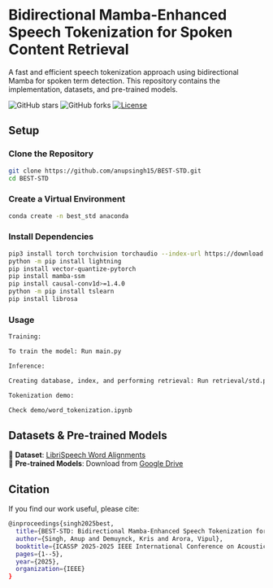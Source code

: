 # Bidirectional Mamba-Enhanced Speech Tokenization for Spoken Content Retrieval
A fast and efficient speech tokenization approach using bidirectional Mamba for spoken term detection. This repository contains the implementation, datasets, and pre-trained models.


![GitHub stars](https://img.shields.io/github/stars/anupsingh15/BEST-STD?style=social)
![GitHub forks](https://img.shields.io/github/forks/anupsingh15/BEST-STD?style=social)
[![License](https://img.shields.io/github/license/anupsingh15/BEST-STD)](LICENSE)



## Setup

### Clone the Repository
```sh
git clone https://github.com/anupsingh15/BEST-STD.git
cd BEST-STD
```

### Create a Virtual Environment
```sh
conda create -n best_std anaconda
```

### Install Dependencies
```sh
pip3 install torch torchvision torchaudio --index-url https://download.pytorch.org/whl/cu121
python -m pip install lightning
pip install vector-quantize-pytorch
pip install mamba-ssm
pip install causal-conv1d>=1.4.0
python -m pip install tslearn
pip install librosa
```

### Usage
```sh
Training:

To train the model: Run main.py

Inference:

Creating database, index, and performing retrieval: Run retrieval/std.py

Tokenization demo:

Check demo/word_tokenization.ipynb
```


## Datasets & Pre-trained Models

🔹 **Dataset**: [LibriSpeech Word Alignments](https://github.com/CorentinJ/librispeech-alignments)  
🔹 **Pre-trained Models**: Download from [Google Drive](https://drive.google.com/drive/folders/1Q07VPmitxqGRfdqhJ-dTpV_YsCrMimMC?usp=sharing)

## Citation

If you find our work useful, please cite:
```sh
@inproceedings{singh2025best,
  title={BEST-STD: Bidirectional Mamba-Enhanced Speech Tokenization for Spoken Term Detection},
  author={Singh, Anup and Demuynck, Kris and Arora, Vipul},
  booktitle={ICASSP 2025-2025 IEEE International Conference on Acoustics, Speech and Signal Processing (ICASSP)},
  pages={1--5},
  year={2025},
  organization={IEEE}
}
```
